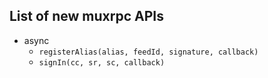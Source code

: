 ## List of new muxrpc APIs

- async
  - `registerAlias(alias, feedId, signature, callback)`
  - `signIn(cc, sr, sc, callback)`